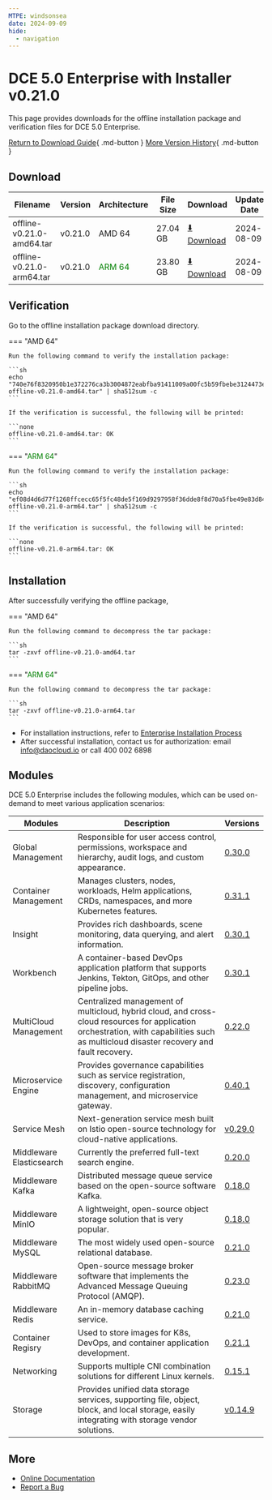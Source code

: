 ```yaml
---
MTPE: windsonsea
date: 2024-09-09
hide:
  - navigation
---
```


# DCE 5.0 Enterprise with Installer v0.21.0

This page provides downloads for the offline installation package and verification files for DCE 5.0 Enterprise.

[Return to Download Guide](../index.md#download-dce-50-enterprise){ .md-button } [More Version History](./dce5-installer-history.md){ .md-button }

## Download

| Filename | Version | Architecture | File Size | Download | Update Date |
| --------- | ------- | ------------ | --------- | -------- | ----------- |
| offline-v0.21.0-amd64.tar | v0.21.0 | AMD 64 | 27.04 GB | [:arrow_down: Download](https://qiniu-download-public.daocloud.io/DaoCloud_Enterprise/dce5/offline-v0.21.0-amd64.tar) | 2024-08-09 |
| offline-v0.21.0-arm64.tar | v0.21.0 | <font color="green">ARM 64</font> | 23.80 GB | [:arrow_down: Download](https://qiniu-download-public.daocloud.io/DaoCloud_Enterprise/dce5/offline-v0.21.0-arm64.tar) | 2024-08-09 |

## Verification

Go to the offline installation package download directory.

=== "AMD 64"

    Run the following command to verify the installation package:

    ```sh
    echo "740e76f8320950b1e372276ca3b3004872eabfba91411009a00fc5b59fbebe3124473ee76d719b34abacbe47e404a2d32b3da048d6200d89569f96065b45787f  offline-v0.21.0-amd64.tar" | sha512sum -c
    ```

    If the verification is successful, the following will be printed:

    ```none
    offline-v0.21.0-amd64.tar: OK
    ```

=== "<font color="green">ARM 64</font>"

    Run the following command to verify the installation package:

    ```sh
    echo "ef08d4d6d77f1268ffcecc65f5fc48de5f169d9297958f36dde8f8d70a5fbe49e83d846ad009e40cc946193f8b12b5888513b51134c2a3413c3e6e6dfaaab38c  offline-v0.21.0-arm64.tar" | sha512sum -c
    ```

    If the verification is successful, the following will be printed:

    ```none
    offline-v0.21.0-arm64.tar: OK
    ```

## Installation

After successfully verifying the offline package,

=== "AMD 64"

    Run the following command to decompress the tar package:

    ```sh
    tar -zxvf offline-v0.21.0-amd64.tar
    ```

=== "<font color="green">ARM 64</font>"

    Run the following command to decompress the tar package:

    ```sh
    tar -zxvf offline-v0.21.0-arm64.tar
    ```

- For installation instructions, refer to [Enterprise Installation Process](../../install/commercial/start-install.md)
- After successful installation, contact us for authorization: email info@daocloud.io or call 400 002 6898

## Modules

DCE 5.0 Enterprise includes the following modules, which can be used on-demand to meet various application scenarios:

| Modules | Description | Versions |
| ------- | ----------- | -------- |
| Global Management | Responsible for user access control, permissions, workspace and hierarchy, audit logs, and custom appearance. | [0.30.0](../../ghippo/intro/release-notes.md#v0300) |
| Container Management | Manages clusters, nodes, workloads, Helm applications, CRDs, namespaces, and more Kubernetes features. | [0.31.1](../../kpanda/intro/release-notes.md#v0310) |
| Insight | Provides rich dashboards, scene monitoring, data querying, and alert information. | [0.30.1](../../insight/intro/releasenote.md#v0301) |
| Workbench | A container-based DevOps application platform that supports Jenkins, Tekton, GitOps, and other pipeline jobs. | [0.30.1](../../amamba/intro/release-notes.md#v0301) |
| MultiCloud Management | Centralized management of multicloud, hybrid cloud, and cross-cloud resources for application orchestration, with capabilities such as multicloud disaster recovery and fault recovery. | [0.22.0](../../kairship/intro/release-notes.md#v0220) |
| Microservice Engine | Provides governance capabilities such as service registration, discovery, configuration management, and microservice gateway. | [0.40.1](../../skoala/intro/release-notes.md#v0401) |
| Service Mesh | Next-generation service mesh built on Istio open-source technology for cloud-native applications. | [v0.29.0](../../mspider/intro/release-notes.md#v0290) |
| Middleware Elasticsearch | Currently the preferred full-text search engine. | [0.20.0](../../middleware/elasticsearch/release-notes.md#v0200) |
| Middleware Kafka | Distributed message queue service based on the open-source software Kafka. | [0.18.0](../../middleware/kafka/release-notes.md#v0180) |
| Middleware MinIO | A lightweight, open-source object storage solution that is very popular. | [0.18.0](../../middleware/minio/release-notes.md#v0181) |
| Middleware MySQL | The most widely used open-source relational database. | [0.21.0](../../middleware/mysql/release-notes.md#v0210) |
| Middleware RabbitMQ | Open-source message broker software that implements the Advanced Message Queuing Protocol (AMQP). | [0.23.0](../../middleware/rabbitmq/release-notes.md#v0230) |
| Middleware Redis | An in-memory database caching service. | [0.21.0](../../middleware/redis/release-notes.md#v0210) |
| Container Regisry | Used to store images for K8s, DevOps, and container application development. | [0.21.1](../../kangaroo/intro/release-notes.md#v0211) |
| Networking | Supports multiple CNI combination solutions for different Linux kernels. | [0.15.1](../../network/intro/releasenotes.md#v0151) |
| Storage | Provides unified data storage services, supporting file, object, block, and local storage, easily integrating with storage vendor solutions. | [v0.14.9](../../storage/hwameistor/releasenotes.md#v0149) |

## More

- [Online Documentation](../../dce/index.md)
- [Report a Bug](https://github.com/DaoCloud/DaoCloud-docs/issues)
